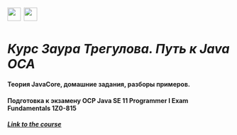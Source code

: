 <h1> <img src="https://cdn.jsdelivr.net/npm/simple-icons@v7/icons/intellijidea.svg" height="30"/> <img src="https://cdn.jsdelivr.net/npm/simple-icons@v7/icons/udemy.svg" height="30"/>  </h1>

# _Курс Заура Трегулова. Путь к Java OCA_

#### Теория JavaCore, домашние задания, разборы примеров. 
#### Подготовка к экзамену OCP Java SE 11 Programmer I Exam Fundamentals 1Z0-815
##### [Link to the course](https://www.udemy.com/course/java-oca-oracle/)
